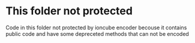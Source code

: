 # This folder not protected

Code in this folder not protected by ioncube encoder
becouse it contains public code and have some depreceted methods that can not be encoded

